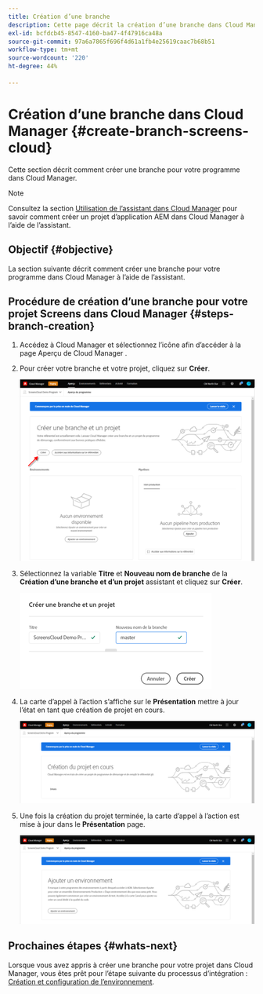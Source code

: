```yaml
---
title: Création d’une branche
description: Cette page décrit la création d’une branche dans Cloud Manager pour Screens as a Cloud Service.
exl-id: bcfdcb45-8547-4160-ba47-4f47916ca48a
source-git-commit: 97a6a7865f696f4d61a1fb4e25619caac7b68b51
workflow-type: tm+mt
source-wordcount: '220'
ht-degree: 44%

---
```


# Création d’une branche dans Cloud Manager {#create-branch-screens-cloud}

Cette section décrit comment créer une branche pour votre programme dans Cloud Manager.

>[!NOTE]
>Consultez la section [Utilisation de l’assistant dans Cloud Manager](https://experienceleague.adobe.com/docs/experience-manager-cloud-service/content/implementing/using-cloud-manager/create-application-project/using-the-wizard.html?lang=en) pour savoir comment créer un projet d’application AEM dans Cloud Manager à l’aide de l’assistant.

## Objectif {#objective}

La section suivante décrit comment créer une branche pour votre programme dans Cloud Manager à l’aide de l’assistant.

## Procédure de création d’une branche pour votre projet Screens dans Cloud Manager {#steps-branch-creation}

1. Accédez à Cloud Manager et sélectionnez l’icône afin d’accéder à la page Aperçu de Cloud Manager .

1. Pour créer votre branche et votre projet, cliquez sur **Créer**.

   ![image](/help/screens-cloud/assets/onboarding/create-branch1.png)

1. Sélectionnez la variable **Titre** et **Nouveau nom de branche** de la **Création d’une branche et d’un projet** assistant et cliquez sur **Créer**.

   ![image](/help/screens-cloud/assets/onboarding/create-branch2.png)

1. La carte d’appel à l’action s’affiche sur le **Présentation** mettre à jour l’état en tant que création de projet en cours.

   ![image](/help/screens-cloud/assets/onboarding/create-branch3.png)

1. Une fois la création du projet terminée, la carte d’appel à l’action est mise à jour dans le **Présentation** page.

   ![image](/help/screens-cloud/assets/onboarding/create-branch4.png)

## Prochaines étapes {#whats-next}

Lorsque vous avez appris à créer une branche pour votre projet dans Cloud Manager, vous êtes prêt pour l’étape suivante du processus d’intégration : [Création et configuration de l’environnement](/help/screens-cloud/onboarding-screens-cloud/creating-an-environment.md).
